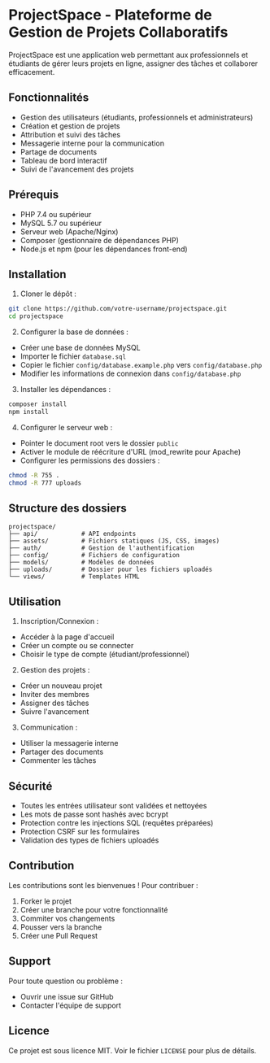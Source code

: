# ProjectSpace - Plateforme de Gestion de Projets Collaboratifs

ProjectSpace est une application web permettant aux professionnels et étudiants de gérer leurs projets en ligne, assigner des tâches et collaborer efficacement.

## Fonctionnalités

- Gestion des utilisateurs (étudiants, professionnels et administrateurs)
- Création et gestion de projets
- Attribution et suivi des tâches
- Messagerie interne pour la communication
- Partage de documents
- Tableau de bord interactif
- Suivi de l'avancement des projets

## Prérequis

- PHP 7.4 ou supérieur
- MySQL 5.7 ou supérieur
- Serveur web (Apache/Nginx)
- Composer (gestionnaire de dépendances PHP)
- Node.js et npm (pour les dépendances front-end)

## Installation

1. Cloner le dépôt :
```bash
git clone https://github.com/votre-username/projectspace.git
cd projectspace
```

2. Configurer la base de données :
- Créer une base de données MySQL
- Importer le fichier `database.sql`
- Copier le fichier `config/database.example.php` vers `config/database.php`
- Modifier les informations de connexion dans `config/database.php`

3. Installer les dépendances :
```bash
composer install
npm install
```

4. Configurer le serveur web :
- Pointer le document root vers le dossier `public`
- Activer le module de réécriture d'URL (mod_rewrite pour Apache)
- Configurer les permissions des dossiers :
```bash
chmod -R 755 .
chmod -R 777 uploads
```

## Structure des dossiers

```
projectspace/
├── api/            # API endpoints
├── assets/         # Fichiers statiques (JS, CSS, images)
├── auth/           # Gestion de l'authentification
├── config/         # Fichiers de configuration
├── models/         # Modèles de données
├── uploads/        # Dossier pour les fichiers uploadés
└── views/          # Templates HTML
```

## Utilisation

1. Inscription/Connexion :
- Accéder à la page d'accueil
- Créer un compte ou se connecter
- Choisir le type de compte (étudiant/professionnel)

2. Gestion des projets :
- Créer un nouveau projet
- Inviter des membres
- Assigner des tâches
- Suivre l'avancement

3. Communication :
- Utiliser la messagerie interne
- Partager des documents
- Commenter les tâches

## Sécurité

- Toutes les entrées utilisateur sont validées et nettoyées
- Les mots de passe sont hashés avec bcrypt
- Protection contre les injections SQL (requêtes préparées)
- Protection CSRF sur les formulaires
- Validation des types de fichiers uploadés

## Contribution

Les contributions sont les bienvenues ! Pour contribuer :

1. Forker le projet
2. Créer une branche pour votre fonctionnalité
3. Commiter vos changements
4. Pousser vers la branche
5. Créer une Pull Request

## Support

Pour toute question ou problème :
- Ouvrir une issue sur GitHub
- Contacter l'équipe de support

## Licence

Ce projet est sous licence MIT. Voir le fichier `LICENSE` pour plus de détails. 